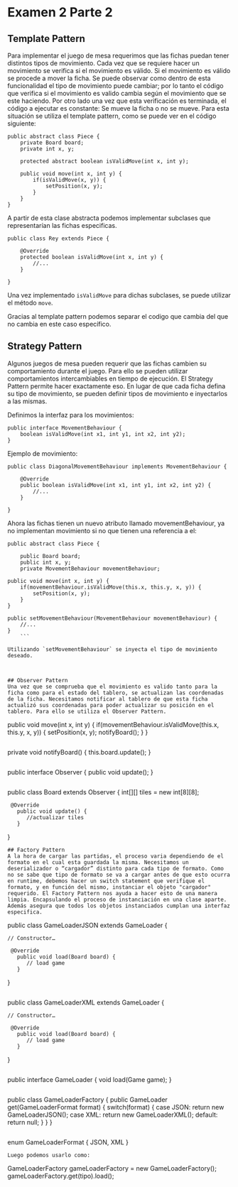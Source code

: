# Examen 2 Parte 2
## Template Pattern
Para implementar el juego de mesa requerimos que las fichas puedan tener distintos tipos de movimiento. Cada vez que se requiere hacer un movimiento se verifica si el movimiento es válido. Si el movimiento es válido se procede a mover la ficha. Se puede observar como dentro de esta funcionalidad el tipo de movimiento puede cambiar; por lo tanto el código que verifica si el movimiento es valido cambia según el movimiento que se este haciendo. Por otro lado una vez que esta verificación es terminada, el código a ejecutar es constante: Se mueve la ficha o no se mueve. Para esta situación se utiliza el template pattern, como se puede ver en el código siguiente:
```
public abstract class Piece {
	private Board board;
	private int x, y;

	protected abstract boolean isValidMove(int x, int y);

	public void move(int x, int y) {
		if(isValidMove(x, y)) {
			setPosition(x, y);
		}
	}
}
```
A partir de esta clase abstracta podemos implementar subclases que representarían las fichas especificas. 

```
public class Rey extends Piece {

	@Override
	protected boolean isValidMove(int x, int y) {
		//...
	}

} 
```
Una vez implementado `isValidMove` para dichas subclases, se puede utilizar el método `move`.

Gracias al template pattern podemos separar el codigo que cambia del que no cambia en este caso específico.


## Strategy Pattern 
Algunos juegos de mesa pueden requerir que las fichas cambien su comportamiento durante el juego. Para ello se pueden utilizar comportamientos intercambiables en tiempo de ejecución. El Strategy Pattern permite hacer exactamente eso. En lugar de que cada ficha defina su tipo de movimiento, se pueden definir tipos de movimiento e inyectarlos a las mismas.

Definimos la interfaz para los movimientos:
```
public interface MovementBehaviour {
	boolean isValidMove(int x1, int y1, int x2, int y2);
}
```
Ejemplo de movimiento:
```
public class DiagonalMovementBehaviour implements MovementBehaviour {

	@Override
	public boolean isValidMove(int x1, int y1, int x2, int y2) {
		//...
	}
	
}
```
 Ahora las fichas tienen un nuevo atributo llamado movementBehaviour, ya no implementan movimiento si no que tienen una referencia a el:
```
public abstract class Piece {

	public Board board;
	public int x, y;
	private MovementBehaviour movementBehaviour;
	
public void move(int x, int y) {
	if(movementBehaviour.isValidMove(this.x, this.y, x, y)) {
		setPosition(x, y);
	}
} 

public setMovementBehaviour(MovementBehaviour movementBehaviour) {
	//...
}
	```

Utilizando `setMovementBehaviour` se inyecta el tipo de movimiento deseado.



## Observer Pattern 
Una vez que se comprueba que el movimiento es valido tanto para la ficha como para el estado del tablero, se actualizan las coordenadas de la ficha. Necesitamos notificar al tablero de que esta ficha actualizó sus coordenadas para poder actualizar su posición en el tablero. Para ello se utiliza el Observer Pattern.
```
public void move(int x, int y) {
	if(movementBehaviour.isValidMove(this.x, this.y, x, y)) {
		setPosition(x, y);
		notifyBoard();
	}
}
```
```
private void notifyBoard() {
	this.board.update();
}
```
```
public interface Observer {
   public void update();
}
```
```
public class Board extends Observer {
	int[][] tiles = new int[8][8];
	
	 @Override
	   public void update() {
	      //actualizar tiles
	   }
}
```
## Factory Pattern
A la hora de cargar las partidas, el proceso varia dependiendo de el formato en el cual esta guardada la misma. Necesitamos un deserializador o “cargador” distinto para cada tipo de formato. Como no se sabe que tipo de formato se va a cargar antes de que esto ocurra en runtime, debemos hacer un switch statement que verifique el formato, y en función del mismo, instanciar el objeto "cargador" requerido. El Factory Pattern nos ayuda a hacer esto de una manera limpia. Encapsulando el proceso de instanciación en una clase aparte. Además asegura que todos los objetos instanciados cumplan una interfaz especifica.

```
public class GameLoaderJSON extends GameLoader {
	
	// Constructor…
	
	 @Override
	   public void load(Board board) {
	      // load game
	   }
	
}
```
```
public class GameLoaderXML extends GameLoader {
	
	// Constructor…
	
	 @Override
	   public void load(Board board) {
	      // load game 
	   }
}
```
```
public interface GameLoader {
	void load(Game game);
}
```
```
public class GameLoaderFactory {
	public GameLoader get(GameLoaderFormat format) {
		switch(format) {
			case JSON: return new GameLoaderJSON();
			case XML: return new GameLoaderXML();
			default: return null;
		}
	}
}
```
```
enum GameLoaderFormat {
	JSON,
	XML
} 
```
Luego podemos usarlo como:
```
GameLoaderFactory gameLoaderFactory = new GameLoaderFactory();
gameLoaderFactory.get(tipo).load();
```
